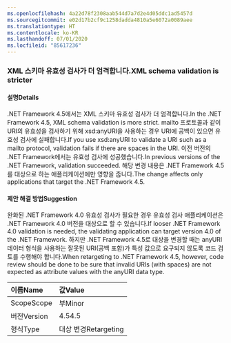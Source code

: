 ```yaml
---
ms.openlocfilehash: 4a22d78f2308aab544d7a7d2e4d05ddc1ad5457d
ms.sourcegitcommit: e02d17b2cf9c1258dadda4810a5e6072a0089aee
ms.translationtype: HT
ms.contentlocale: ko-KR
ms.lasthandoff: 07/01/2020
ms.locfileid: "85617236"
---
```

### <a name="xml-schema-validation-is-stricter"></a><span data-ttu-id="861b5-101">XML 스키마 유효성 검사가 더 엄격합니다.</span><span class="sxs-lookup"><span data-stu-id="861b5-101">XML schema validation is stricter</span></span>

#### <a name="details"></a><span data-ttu-id="861b5-102">설명</span><span class="sxs-lookup"><span data-stu-id="861b5-102">Details</span></span>

<span data-ttu-id="861b5-103">.NET Framework 4.5에서는 XML 스키마 유효성 검사가 더 엄격합니다.</span><span class="sxs-lookup"><span data-stu-id="861b5-103">In the .NET Framework 4.5, XML schema validation is more strict.</span></span> <span data-ttu-id="861b5-104">mailto 프로토콜과 같이 URI의 유효성을 검사하기 위해 xsd:anyURI을 사용하는 경우 URI에 공백이 있으면 유효성 검사에 실패합니다.</span><span class="sxs-lookup"><span data-stu-id="861b5-104">If you use xsd:anyURI to validate a URI such as a mailto protocol, validation fails if there are spaces in the URI.</span></span> <span data-ttu-id="861b5-105">이전 버전의 .NET Framework에서는 유효성 검사에 성공했습니다.</span><span class="sxs-lookup"><span data-stu-id="861b5-105">In previous versions of the .NET Framework, validation succeeded.</span></span> <span data-ttu-id="861b5-106">해당 변경 내용은 .NET Framework 4.5를 대상으로 하는 애플리케이션에만 영향을 줍니다.</span><span class="sxs-lookup"><span data-stu-id="861b5-106">The change affects only applications that target the .NET Framework 4.5.</span></span>

#### <a name="suggestion"></a><span data-ttu-id="861b5-107">제안 해결 방법</span><span class="sxs-lookup"><span data-stu-id="861b5-107">Suggestion</span></span>

<span data-ttu-id="861b5-108">완화된 .NET Framework 4.0 유효성 검사가 필요한 경우 유효성 검사 애플리케이션은 .NET Framework 4.0 버전을 대상으로 할 수 있습니다.</span><span class="sxs-lookup"><span data-stu-id="861b5-108">If looser .NET Framework 4.0 validation is needed, the validating application can target version 4.0 of the .NET Framework.</span></span> <span data-ttu-id="861b5-109">하지만 .NET Framework 4.5로 대상을 변경할 때는 anyURI 데이터 형식을 사용하는 잘못된 URI(공백 포함)가 특성 값으로 요구되지 않도록 코드 검토를 수행해야 합니다.</span><span class="sxs-lookup"><span data-stu-id="861b5-109">When retargeting to .NET Framework 4.5, however, code review should be done to be sure that invalid URIs (with spaces) are not expected as attribute values with the anyURI data type.</span></span>

| <span data-ttu-id="861b5-110">이름</span><span class="sxs-lookup"><span data-stu-id="861b5-110">Name</span></span>    | <span data-ttu-id="861b5-111">값</span><span class="sxs-lookup"><span data-stu-id="861b5-111">Value</span></span>       |
|:--------|:------------|
| <span data-ttu-id="861b5-112">Scope</span><span class="sxs-lookup"><span data-stu-id="861b5-112">Scope</span></span>   | <span data-ttu-id="861b5-113">부</span><span class="sxs-lookup"><span data-stu-id="861b5-113">Minor</span></span>       |
| <span data-ttu-id="861b5-114">버전</span><span class="sxs-lookup"><span data-stu-id="861b5-114">Version</span></span> | <span data-ttu-id="861b5-115">4.5</span><span class="sxs-lookup"><span data-stu-id="861b5-115">4.5</span></span>         |
| <span data-ttu-id="861b5-116">형식</span><span class="sxs-lookup"><span data-stu-id="861b5-116">Type</span></span>    | <span data-ttu-id="861b5-117">대상 변경</span><span class="sxs-lookup"><span data-stu-id="861b5-117">Retargeting</span></span> |
